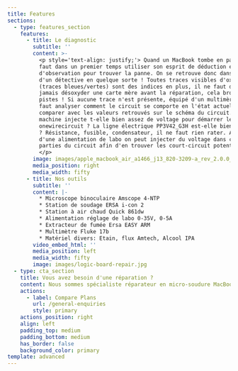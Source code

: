 ```yaml
---
title: Features
sections:
  - type: features_section
    features:
      - title: Le diagnostic
        subtitle: ''
        content: >-
          <p style='text-align: justify;'> Quand un MacBook tombe en panne, il
          faut dans un premier temps utiliser son esprit de déduction et
          d'observation pour trouver la panne. On se retrouve donc dans la peau
          d'un détective en quelque sorte ! Toutes traces visibles d'oxydation
          (traces bleues/vertes) sont des indices en plus, il ne faut donc
          jamais désoxyder une carte mère avant la réparation, cela brouille les
          pistes ! Si aucune trace n'est présente, équipé d'un multimère, il
          faut analyser comment le circuit se comporte en l'état actuel et
          comparer avec les valeurs retrouvés sur le schéma du circuit. La
          machine injecte t-elle bien assez de voltage pour démarrer le
          onewirecircuit ? La ligne électrique PP3V42_G3H est-elle bien présente
          ? Résistance, fusible, condensateur, il ne faut rien rater. A l'aide
          d'une alimentation de labo on peut injecter du voltage dans certaines
          parties du circuit afin d'en trouver les court-circuit potentiel.
          </p> 
        image: images/apple_macbook_air_a1466_j13_820-3209-a_rev_2.0.0_sch.pdf_2.png
        media_position: right
        media_width: fifty
      - title: Nos outils
        subtitle: ''
        content: |-
          * Microscope binoculaire Amscope 4-NTP 
          * Station de soudage ERSA i-con 2 
          * Station à air chaud Quick 861dw
          * Alimentation réglage de labo 0-35V, 0-5A
          * Extracteur de fumée Ersa EASY ARM 
          * Multimètre Fluke 17b 
          * Matériel divers: Etain, flux Amtech, Alcool IPA
        video_embed_html: ''
        media_position: left
        media_width: fifty
        image: images/logic-board-repair.jpg
  - type: cta_section
    title: Vous avez besoin d'une réparation ?
    content: Nous sommes spécialiste réparateur en micro-soudure MacBook
    actions:
      - label: Compare Plans
        url: /general-enquiries
        style: primary
    actions_position: right
    align: left
    padding_top: medium
    padding_bottom: medium
    has_border: false
    background_color: primary
template: advanced
---
```


